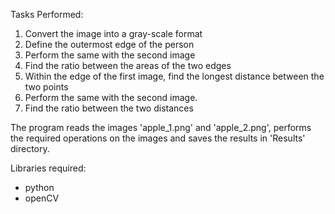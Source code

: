 Tasks Performed:

1. Convert the image into a gray-scale format
2. Define the outermost edge of the person
3. Perform the same with the second image
4. Find the ratio between the areas of the two edges
5. Within the edge of the first image, find the longest distance between the two points
6. Perform the same with the second image.
7. Find the ratio between the two distances 

The program reads the images 'apple_1.png' and 'apple_2.png', performs the required operations on the images and saves the results in 'Results' directory.

Libraries required:
- python
- openCV
